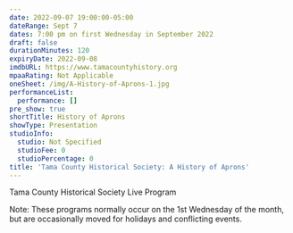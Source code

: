```yaml
---
date: 2022-09-07 19:00:00-05:00
dateRange: Sept 7
dates: 7:00 pm on first Wednesday in September 2022
draft: false
durationMinutes: 120
expiryDate: 2022-09-08
imdbURL: https://www.tamacountyhistory.org
mpaaRating: Not Applicable
oneSheet: /img/A-History-of-Aprons-1.jpg
performanceList:
  performance: []
pre_show: true
shortTitle: History of Aprons
showType: Presentation
studioInfo:
  studio: Not Specified
  studioFee: 0
  studioPercentage: 0
title: 'Tama County Historical Society: A History of Aprons'
---
```


Tama County Historical Society Live Program

Note: These programs normally occur on the 1st Wednesday of the month, but are occasionally moved for holidays and conflicting events.